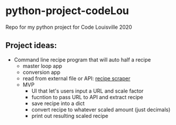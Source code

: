 # python-project-codeLou
Repo for my python project for Code Louisville 2020

## Project ideas:
* Command line recipe program that will auto half a recipe
  * master loop app
  * conversion app
  * read from external file or API: [recipe scraper](https://github.com/hhursev/recipe-scrapers/)
  * MVP
    * UI that let's users input a URL and scale factor
    * fucntion to pass URL to API and extract recipe
    * save recipe into a dict
    * convert recipe to whatever scaled amount (just decimals)
    * print out resulting scaled recipe 
